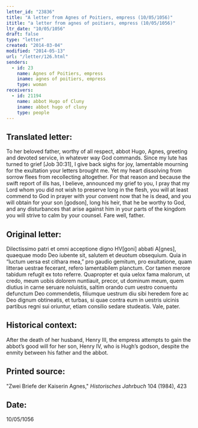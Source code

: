 ```yaml
---
letter_id: "23836"
title: "A letter from Agnes of Poitiers, empress (10/05/1056)"
ititle: "a letter from agnes of poitiers, empress (10/05/1056)"
ltr_date: "10/05/1056"
draft: false
type: "letter"
created: "2014-03-04"
modified: "2014-05-13"
url: "/letter/126.html"
senders:
  - id: 23
    name: Agnes of Poitiers, empress
    iname: agnes of poitiers, empress
    type: woman
receivers:
  - id: 21194
    name: abbot Hugo of Cluny
    iname: abbot hugo of cluny
    type: people
---
```

<h2> Translated letter:</h2>To her beloved father, worthy of all respect, abbot Hugo, Agnes, greeting and devoted service, in whatever way God commands.
Since my lute has turned to grief [Job 30:31], I give back sighs for joy, lamentable mourning for the exultation your letters brought me.  Yet my heart dissolving from sorrow flees from recollecting altogether.  For that reason and because the swift report of ills has, I believe, announced my grief to you, I pray that my Lord whom you did not wish to preserve long in the flesh, you will at least commend to God in prayer with your convent now that he is dead, and you will obtain for your son [godson], long his heir, that he be worthy to God, and any disturbances that arise against him in your parts of the kingdom you will strive to calm by your counsel.  Fare well, father.
<h2 class="mt-4"> Original letter:</h2>Dilectissimo patri et omni acceptione digno HV[goni] abbati A[gnes], quaequae modo Deo iubente sit, salutem et deuotum obsequium.
Quia in “luctum uersa est cithara mea,” pro gaudio gemitum, pro exultatione, quam litterae uestrae fecerant, refero lamentabilem planctum. Cor tamen merore tabidum refugit ex toto referre. Quapropter et quia uelox fama malorum, ut credo, meum uobis dolorem nuntiauit, precor, ut dominum meum, quem diutius in carne seruare noluistis, saltim orando cum uestro conuentu defunctum Deo commendetis, filiumque uestrum diu sibi heredem fore ac Deo dignum obtineatis, et turbas, si quae contra eum in uestris uicinis partibus regni sui oriuntur, etiam consilio sedare studeatis. Vale, pater.
<h2 class="mt-4"> Historical context:</h2>After the death of her husband, Henry III, the empress attempts to gain the abbot’s good will for her son, Henry IV, who is Hugh’s godson, despite the enmity between his father and the abbot.
<h2 class="mt-4"> Printed source:</h2><p>"Zwei Briefe der Kaiserin Agnes," <em>Historisches Jahrbuch</em> 104 (1984), 423</p><h2 class="mt-4"> Date:</h2>10/05/1056